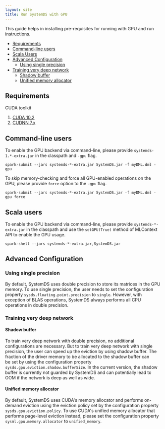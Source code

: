 ```yaml
---
layout: site
title: Run SystemDS with GPU
---
```

<!--
{% comment %}
Licensed to the Apache Software Foundation (ASF) under one or more
contributor license agreements.  See the NOTICE file distributed with
this work for additional information regarding copyright ownership.
The ASF licenses this file to you under the Apache License, Version 2.0
(the "License"); you may not use this file except in compliance with
the License.  You may obtain a copy of the License at

http://www.apache.org/licenses/LICENSE-2.0

Unless required by applicable law or agreed to in writing, software
distributed under the License is distributed on an "AS IS" BASIS,
WITHOUT WARRANTIES OR CONDITIONS OF ANY KIND, either express or implied.
See the License for the specific language governing permissions and
limitations under the License.
{% endcomment %}
-->

This guide helps in installing pre-requisites for running with GPU and run instructions.

- [Requirements](#requirements)
- [Command-line users](#command-line-users)
- [Scala Users](#scala-users)
- [Advanced Configuration](#advanced-configuration)
  - [Using single precision](#using-single-precision)
- [Training very deep network](#training-very-deep-network)
  - [Shadow buffer](#shadow-buffer)
  - [Unified memory allocator](#unified-memory-allocator)

## Requirements

CUDA toolkit

  1. [CUDA 10.2](https://developer.nvidia.com/cuda-10.2-download-archive)
  2. [CUDNN 7.x](https://developer.nvidia.com/cudnn)


## Command-line users

To enable the GPU backend via command-line, please provide `systemds-1.*-extra.jar` in the classpath and `-gpu` flag.

```
spark-submit --jars systemds-*-extra.jar SystemDS.jar -f myDML.dml -gpu
``` 

To skip memory-checking and force all GPU-enabled operations on the GPU, please provide `force` option to the `-gpu` flag.

```
spark-submit --jars systemds-*-extra.jar SystemDS.jar -f myDML.dml -gpu force
``` 

## Scala users

To enable the GPU backend via command-line, please provide `systemds-*-extra.jar` in the classpath and use 
the `setGPU(True)` method of MLContext API to enable the GPU usage.

```
spark-shell --jars systemds-*-extra.jar,SystemDS.jar
``` 

## Advanced Configuration

### Using single precision

By default, SystemDS uses double precision to store its matrices in the GPU memory.
To use single precision, the user needs to set the configuration property `sysds.floating.point.precision`
to `single`. However, with exception of BLAS operations, SystemDS always performs all CPU operations
in double precision.

### Training very deep network

#### Shadow buffer
To train very deep network with double precision, no additional configurations are necessary.
But to train very deep network with single precision, the user can speed up the eviction by 
using shadow buffer. The fraction of the driver memory to be allocated to the shadow buffer can  
be set by using the configuration property `sysds.gpu.eviction.shadow.bufferSize`.
In the current version, the shadow buffer is currently not guarded by SystemDS
and can potentially lead to OOM if the network is deep as well as wide.

#### Unified memory allocator

By default, SystemDS uses CUDA's memory allocator and performs on-demand eviction
using the eviction policy set by the configuration property `sysds.gpu.eviction.policy`.
To use CUDA's unified memory allocator that performs page-level eviction instead,
please set the configuration property `sysml.gpu.memory.allocator` to `unified_memory`.
